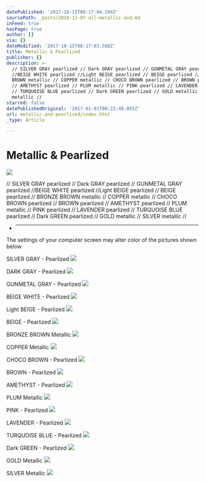 ```yaml
---
datePublished: '2017-10-15T08:17:04.294Z'
sourcePath: _posts/2016-12-07-all-metallic-and.md
inFeed: true
hasPage: true
author: []
via: {}
dateModified: '2017-10-15T08:17:03.588Z'
title: Metallic & Pearlized
publisher: {}
description: >-
  // SILVER GRAY pearlized // Dark GRAY pearlized // GUNMETAL GRAY pearlized
  //BEIGE WHITE pearlized //Light BEIGE pearlized // BEIGE pearlized // BRONZE
  BROWN metallic // COPPER metallic // CHOCO BROWN pearlized // BROWN pearlized
  // AMETHYST pearlized // PLUM metallic // PINK pearlized // LAVENDER pearlized
  // TURQUOISE BLUE pearlized // Dark GREEN pearlized // GOLD metallic // SILVER
  metallic //
starred: false
datePublishedOriginal: '2017-01-01T00:22:48.055Z'
url: metallic-and-pearlized/index.html
_type: Article

---
```

# Metallic & Pearlized
![](https://the-grid-user-content.s3-us-west-2.amazonaws.com/b8fc6acd-470a-4e1e-9996-938fb4f931fc.jpg)

// SILVER GRAY pearlized // Dark GRAY pearlized // GUNMETAL GRAY pearlized //BEIGE WHITE pearlized //Light BEIGE pearlized // BEIGE pearlized // BRONZE BROWN metallic // COPPER metallic // CHOCO BROWN pearlized // BROWN pearlized // AMETHYST pearlized // PLUM metallic // PINK pearlized // LAVENDER pearlized // TURQUOISE BLUE pearlized // Dark GREEN pearlized // GOLD metallic // SILVER metallic //

* ---

The settings of your computer screen may alter color of the pictures shown below

SILVER GRAY - Pearlized
![](https://the-grid-user-content.s3-us-west-2.amazonaws.com/145aece0-2fef-47da-aea8-4f8c817db686.jpg)

DARK GRAY - Pearlized
![](https://the-grid-user-content.s3-us-west-2.amazonaws.com/995fd1db-045a-474b-a651-fbdcd1c085ad.jpg)

GUNMETAL GRAY - Pearlized
![](https://the-grid-user-content.s3-us-west-2.amazonaws.com/f1e39eb5-61bf-4f13-8348-2d43bb7fcfb8.jpg)

BEIGE WHITE - Pearlized
![](https://the-grid-user-content.s3-us-west-2.amazonaws.com/08b4c5d0-7034-46b8-b262-7f1c6a92cd70.jpg)

Light BEIGE - Pearlized
![](https://the-grid-user-content.s3-us-west-2.amazonaws.com/853e9b04-6603-4361-b70b-c3639bc9b427.jpg)

BEIGE - Pearlized
![](https://the-grid-user-content.s3-us-west-2.amazonaws.com/3bd744d4-ad36-4f7b-a7f4-9cd8bd0c7f18.jpg)

BRONZE BROWN Metallic
![](https://the-grid-user-content.s3-us-west-2.amazonaws.com/4a7275cd-2729-4624-a99b-4d1bf4adf5b8.jpg)

COPPER Metallic
![](https://the-grid-user-content.s3-us-west-2.amazonaws.com/a6adcf23-53ec-4e70-ac92-ecbf4da627cd.jpg)

CHOCO BROWN - Pearlized
![](https://the-grid-user-content.s3-us-west-2.amazonaws.com/431c3c4f-414b-48e4-92de-4523a318d159.jpg)

BROWN - Pearlized
![](https://the-grid-user-content.s3-us-west-2.amazonaws.com/cba678c9-66e8-4890-bf0f-6718519efe30.jpg)

AMETHYST - Pearlized
![](https://the-grid-user-content.s3-us-west-2.amazonaws.com/b8355eda-9942-4076-9123-ad55c6daf3d3.jpg)

PLUM Metallic
![](https://the-grid-user-content.s3-us-west-2.amazonaws.com/ab0e7889-56b2-4c0e-a27a-c22b534a0104.jpg)

PINK - Pearlized
![](https://the-grid-user-content.s3-us-west-2.amazonaws.com/d2817f39-3d60-4b96-9479-b5fb4adf3f8f.jpg)

LAVENDER - Pearlized
![](https://the-grid-user-content.s3-us-west-2.amazonaws.com/f1233cb8-3bf0-4361-81bc-71a80f7c6c63.jpg)

TURQUOISE BLUE - Pearlized
![](https://the-grid-user-content.s3-us-west-2.amazonaws.com/7aad039c-d628-4771-8840-9bdd6c92a76e.jpg)

Dark GREEN - Pearlized
![](https://the-grid-user-content.s3-us-west-2.amazonaws.com/c88b4a6f-9cff-4eda-8e32-c67bc0cdc526.jpg)

GOLD Metallic
![](https://the-grid-user-content.s3-us-west-2.amazonaws.com/16b7863a-041e-4990-9d1b-f60e738670bf.jpg)

SILVER Metallic
![](https://the-grid-user-content.s3-us-west-2.amazonaws.com/86035760-3ebe-4e31-98f7-c3378f2b20d5.jpg)